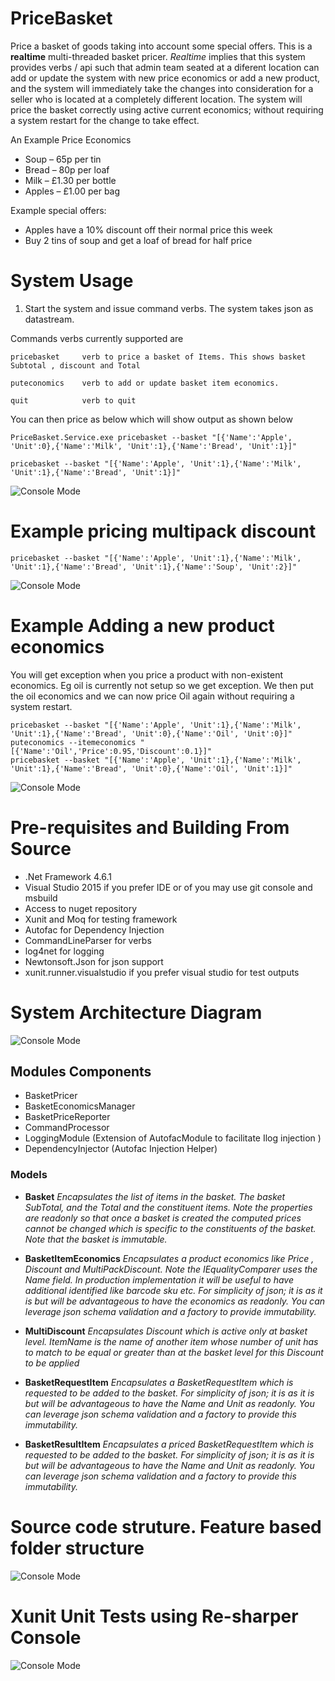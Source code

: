 # PriceBasket 
Price a basket of goods taking into account some special offers. This is a **realtime** multi-threaded basket pricer. *Realtime* implies that this system provides verbs / api such that admin team seated at a diferent location can add or update the system with new price economics or add a new product, and the system will immediately take the changes into consideration for a seller who is located at a completely different location. The system will price the basket correctly using active current economics; without requiring a system restart for the change to take effect. 

An Example Price Economics 
  * Soup – 65p per tin
  * Bread – 80p per loaf
  * Milk – £1.30 per bottle
  * Apples – £1.00 per bag
  
Example special offers:
  * Apples have a 10% discount off their normal price this week
  * Buy 2 tins of soup and get a loaf of bread for half price

# System Usage
1. Start the system and issue command verbs. The system takes json as datastream.

  Commands verbs currently supported are
~~~
pricebasket     verb to price a basket of Items. This shows basket Subtotal , discount and Total

puteconomics    verb to add or update basket item economics.

quit            verb to quit
~~~  
You can then price as below which will show output as shown below

~~~
PriceBasket.Service.exe pricebasket --basket "[{'Name':'Apple', 'Unit':0},{'Name':'Milk', 'Unit':1},{'Name':'Bread', 'Unit':1}]"

pricebasket --basket "[{'Name':'Apple', 'Unit':1},{'Name':'Milk', 'Unit':1},{'Name':'Bread', 'Unit':1}]"
~~~

 ![Console Mode](http://www.alanaamy.net/wp-content/uploads/2017/02/PriceBasket-General-Use.png)
 
# Example pricing multipack discount
~~~
pricebasket --basket "[{'Name':'Apple', 'Unit':1},{'Name':'Milk', 'Unit':1},{'Name':'Bread', 'Unit':1},{'Name':'Soup', 'Unit':2}]"
~~~

 ![Console Mode](http://www.alanaamy.net/wp-content/uploads/2017/02/ExampleMultiPackDiscount.png)
 
# Example Adding a new product economics
 You will get exception when you price a product with non-existent economics. Eg oil is currently not setup so we get exception. We then put the oil economics and we can now price Oil again without requiring a system restart.
 
~~~
pricebasket --basket "[{'Name':'Apple', 'Unit':1},{'Name':'Milk', 'Unit':1},{'Name':'Bread', 'Unit':0},{'Name':'Oil', 'Unit':0}]"
puteconomics --itemeconomics "[{'Name':'Oil','Price':0.95,'Discount':0.1}]"
pricebasket --basket "[{'Name':'Apple', 'Unit':1},{'Name':'Milk', 'Unit':1},{'Name':'Bread', 'Unit':0},{'Name':'Oil', 'Unit':1}]"
~~~

 ![Console Mode](http://www.alanaamy.net/wp-content/uploads/2017/02/AddNewProduct.png)

# Pre-requisites and Building From Source
* .Net Framework 4.6.1
* Visual Studio 2015 if you prefer IDE or of you may use git console and msbuild
* Access to nuget repository
* Xunit and Moq for testing framework
* Autofac for Dependency Injection
* CommandLineParser for verbs
* log4net for logging
* Newtonsoft.Json for json support
* xunit.runner.visualstudio if you prefer visual studio for test outputs

# System Architecture Diagram

![Console Mode](http://www.alanaamy.net/wp-content/uploads/2017/02/pricebasket.jpg)

## Modules Components
* BasketPricer
* BasketEconomicsManager
* BasketPriceReporter
* CommandProcessor
* LoggingModule (Extension of AutofacModule to facilitate Ilog injection )
* DependencyInjector (Autofac Injection Helper)

### Models
* **Basket**  *Encapsulates the list of items in the basket. The basket SubTotal, and the Total and the constituent items. Note the properties are readonly so that once a basket is created the computed prices cannot be changed which is specific to the constituents of the basket. Note that the basket is immutable.*

* **BasketItemEconomics** *Encapsulates a product economics like Price , Discount and MultiPackDiscount. Note the IEqualityComparer uses the Name field. In production implementation it will be useful to have additional identified like barcode sku etc. For simplicity of json; it is as it is but will be advantageous to have the economics as readonly. You can leverage json schema validation and a factory to provide immutability.*

* **MultiDiscount** *Encapsulates Discount which is active only at basket level. ItemName is the name of another item whose number of unit has to match to be equal or greater than at the basket level for this Discount to be applied*

* **BasketRequestItem** *Encapsulates a BasketRequestItem which is requested to be added to the basket. For simplicity of json; it is as it is but will be advantageous to have the Name and Unit as readonly. You can leverage json schema validation and a factory to provide this immutability.*

* **BasketResultItem** *Encapsulates a priced BasketRequestItem which is requested to be added to the basket. For simplicity of json; it is as it is but will be advantageous to have the Name and Unit as readonly. You can leverage json schema validation and a factory to provide this immutability.*

# Source code struture. Feature based folder structure

 ![Console Mode](http://www.alanaamy.net/wp-content/uploads/2017/02/pricebasketfolders.png)
 
# Xunit Unit Tests using Re-sharper Console
 ![Console Mode](http://www.alanaamy.net/wp-content/uploads/2017/02/pricebasketUnit-tests.png)
